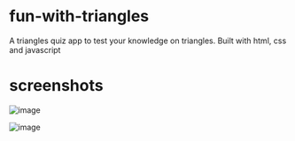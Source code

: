# fun-with-triangles

A triangles quiz app to test your knowledge on triangles. Built with html, css and javascript

# screenshots

![image](https://user-images.githubusercontent.com/69415658/133551254-4a03c23d-1ca8-48d9-ac9a-62488623c5d8.png)

![image](https://user-images.githubusercontent.com/69415658/133551329-df0507f7-283e-4ddf-b25f-1e57d8d3d002.png)

